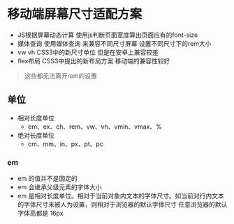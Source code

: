 # 移动端屏幕尺寸适配方案

- JS根据屏幕动态计算 使用js判断页面宽度算出页面应有的font-size
- 媒体查询 使用媒体查询 来兼容不同尺寸屏幕 设置不同尺寸下的rem大小
- vw vh CSS3中的新尺寸单位 但是在安卓上兼容较差
- flex布局 CSS3中提出的新布局方案 移动端的兼容性较好

> 这些都无法离开rem的设置

## 单位

- 相对长度单位
  - em、ex、ch、rem、vw、vh、vmin、vmax、%
- 绝对长度单位
  - cm、mm、in、px、pt、pc

### em

- em 的值并不是固定的
- em 会继承父级元素的字体大小
- em 是相对长度单位。相对于当前对象内文本的字体尺寸。如当前对行内文本的字体尺寸未被人为设置，则相对于浏览器的默认字体尺寸
任意浏览器的默认字体高都是 16px
